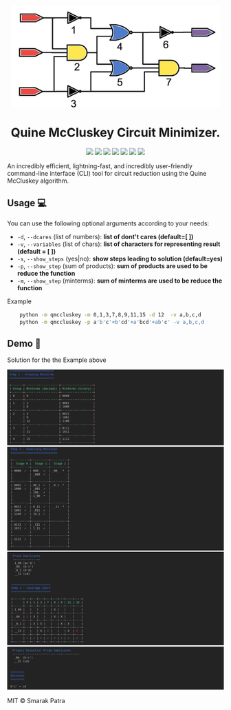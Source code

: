 <p align="center">
	<img src="assets/images/circuit.jpg">
</p>

<h1 align="center">
    Quine McCluskey Circuit Minimizer.
</h1>
  <p align="center">
 <img src="https://img.shields.io/github/release/Kumbong/quine_mccluskey.svg" />
 <img src="https://img.shields.io/github/issues/Kumbong/quine_mccluskey.svg">
 <img src="https://img.shields.io/github/issues-closed-raw/Kumbong/quine_mccluskey.svg">
 <img src="https://img.shields.io/snyk/vulnerabilities/github/Kumbong/quine_mccluskey.svg">
 <img src="https://img.shields.io/github/languages/top/kumbong/quine_mccluskey.svg">
 <img src="https://img.shields.io/codefactor/grade/github/kumbong/quine_mccluskey/master.svg">
 <img src="https://travis-ci.org/Kumbong/quine_mccluskey.svg?branch=master">
 </p>

An incredibly efficient, lightning-fast, and incredibly user-friendly command-line interface (CLI) tool for circuit reduction using the Quine McCluskey algorithm.

## Usage :computer:
You can use the following optional arguments according to your needs: 

   * `-d`, `--dcares` (list of numbers): **list of dont't cares (default=[ ])**
   * `-v`, `--variables` (list of chars): **list of characters for representing result (default = [ ])**
   * `-s`, `--show_steps` (yes|no): **show steps leading to solution (default=yes)**
   * `-p`, `--show_step` (sum of products): **sum of products are used to be reduce the function**
   * `-m`, `--show_step` (minterms): **sum of minterms are used to be reduce the function**
   
Example
```bash
    python -m qmccluskey -m 0,1,3,7,8,9,11,15 -d 12  -v a,b,c,d
    python -m qmccluskey -p a'b'c'+b'cd'+a'bcd'+ab'c' -v a,b,c,d
```
## Demo :movie_camera:
   Solution for the the Example above
   
   ![](assets/images/grouping.png)
   ![](assets/images/combining.png)
   ![](assets/images/coverage.png)
   ![](assets/images/solution.png)

MIT &copy; Smarak Patra

